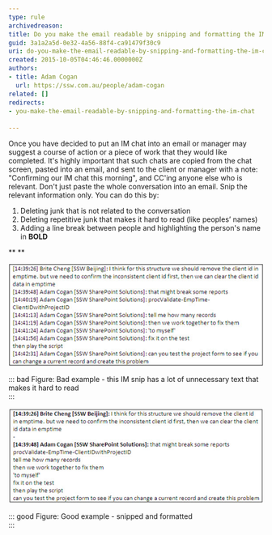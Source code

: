 ```yaml
---
type: rule
archivedreason: 
title: Do you make the email readable by snipping and formatting the IM chat?
guid: 3a1a2a5d-0e32-4a56-88f4-ca91479f30c9
uri: do-you-make-the-email-readable-by-snipping-and-formatting-the-im-chat
created: 2015-10-05T04:46:46.0000000Z
authors:
- title: Adam Cogan
  url: https://ssw.com.au/people/adam-cogan
related: []
redirects:
- you-make-the-email-readable-by-snipping-and-formatting-the-im-chat

---
```


Once you have decided to put an IM chat into an email or manager may suggest a course of action or a piece of work that they would like completed. It's highly important that such chats are copied from the chat screen, pasted into an email, and sent to the client or manager with a note: "Confirming our IM chat this morning", and CC'ing anyone else who is relevant. Don't just paste the whole conversation into an email.
Snip the relevant information only. You can do this by:


<!--endintro-->

1. Deleting junk that is not related to the conversation
2. Deleting repetitive junk that makes it hard to read (like peoples’ names)
3. Adding a line break between people and highlighting the person's name in **BOLD**


 **
** 

![Bad Example of an IM snip](Bad-Example-of-IM-snip.jpg)


::: bad
Figure: Bad example - this IM snip has a lot of unnecessary text that makes it hard to read  
:::

![Good example of an IM snip](Good-Example-of-IM-snip.jpg)


::: good
Figure: Good example - snipped and formatted  
:::
